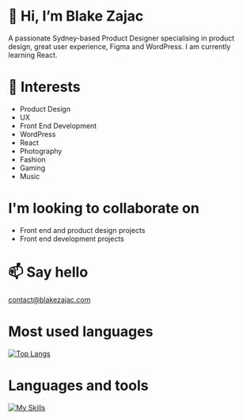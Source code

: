 # 👋 Hi, I’m Blake Zajac
A passionate Sydney-based Product Designer specialising in product design, great user experience, Figma and WordPress. I am currently learning React.

# 👀 Interests
- Product Design
- UX
- Front End Development
- WordPress
- React
- Photography
- Fashion
- Gaming
- Music

# I'm looking to collaborate on
- Front end and product design projects
- Front end development projects

# 📫 Say hello
contact@blakezajac.com

# Most used languages
[![Top Langs](https://github-readme-stats.vercel.app/api/top-langs/?username=BlakeZajac&layout=compact)](https://github.com/anuraghazra/github-readme-stats)

# Languages and tools
[![My Skills](https://skillicons.dev/icons?i=react,wordpress,figma,js,sass,css,tailwind,html)](https://skillicons.dev)

<!---
BlakeZajac/BlakeZajac is a ✨ special ✨ repository because its `README.md` (this file) appears on your GitHub profile.
You can click the Preview link to take a look at your changes.
--->
